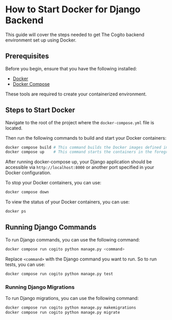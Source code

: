 # How to Start Docker for Django Backend
This guide will cover the steps needed to get The Cogito backend environment set up using Docker.

## Prerequisites
Before you begin, ensure that you have the following installed:

- [Docker](https://docs.docker.com/get-docker/)
- [Docker Compose](https://docs.docker.com/compose/install/)

These tools are required to create your containerized environment.

## Steps to Start Docker
Navigate to the root of the project where the `docker-compose.yml` file is located.

Then run the following commands to build and start your Docker containers:

```bash
docker compose build # This command builds the Docker images defined in your docker-compose.yml file.
docker compose up    # This command starts the containers in the foreground. Add -d to run them in the background.
```

After running docker-compose up, your Django application should be accessible via `http://localhost:8000` or another port specified in your Docker configuration.

To stop your Docker containers, you can use:

```bash
docker compose down
```

To view the status of your Docker containers, you can use:
```bash
docker ps
```

## Running Django Commands
To run Django commands, you can use the following command:

```bash
docker compose run cogito python manage.py <command>
```

Replace `<command>` with the Django command you want to run.
So to run tests, you can use:

```bash
docker compose run cogito python manage.py test
```

### Running Django Migrations
To run Django migrations, you can use the following command:

```bash
docker compose run cogito python manage.py makemigrations
docker compose run cogito python manage.py migrate
```